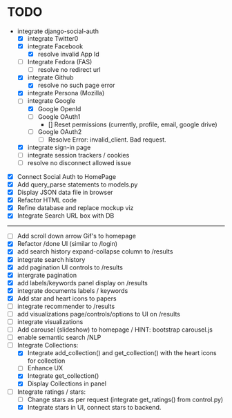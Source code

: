 TODO
===

- integrate django-social-auth 
  - [x] integrate Twitter0
  - [x] integrate Facebook 
    - [x] resolve invalid App Id 
  - [ ] Integrate Fedora (FAS) 
    - [ ] resolve no redirect url
  - [x] integrate Github 
    - [x] resolve no such page error 
  - [x] integrate Persona (Mozilla) 
  - [ ] integrate Google 
    - [x] Google OpenId 
    - [ ] Google OAuth1 
      - [] Reset permissions (currently, profile, email, google drive)
    - [ ] Google OAuth2 
      -	[ ] Resolve Error: invalid_client. Bad request.
  - [x] integrate sign-in page
  - [ ] integrate session trackers / cookies
  - [ ] resolve no disconnect allowed issue
- [x] Connect Social Auth to HomePage 
- [x] Add query_parse statements to models.py
- [x] Display JSON data file in browser
- [x] Refactor HTML code
- [x] Refine database and replace mockup viz
- [x] Integrate Search URL box with DB

***

- [ ] Add scroll down arrow Gif's to homepage
- [x] Refactor /done UI (similar to /login)
- [x] add search history expand-collapse column to /results
- [x] integrate search history
- [x] add pagination UI controls to /results 
- [x] intergrate pagination 
- [x] add labels/keywords panel display on /results
- [x] integrate documents labels / keywords
- [x] Add star and heart icons to papers
- [ ] integrate recommender to /results
- [ ] add visualizations page/controls/options to UI on /results
- [ ] integrate visualizations
- [ ] Add carousel (slideshow) to homepage / HINT: bootstrap carousel.js
- [ ] enable semantic search /NLP
- [ ] Integrate Collections:
    - [x] Integrate add_collection() and get_collection() with 
      	  the heart icons for collection
    - [ ] Enhance UX
    - [x] Integrate get_collection()
    - [x] Display Collections in panel
- [ ] Integrate ratings / stars:
    - [ ] Change stars as per request (integrate get_ratings() from control.py)
    - [x] Integrate stars in UI, connect stars to backend.
